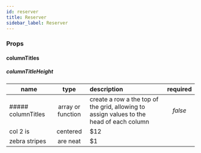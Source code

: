 ```yaml
---
id: reserver
title: Reserver
sidebar_label: Reserver
---
```


### Props

#### columnTitles

##### columnTitleHeight

| name         |  type        |    description      |   required |
| ------------- |  :-----------: | :----------- | :-----: |
| ##### columnTitles    | array or function | create a row a the top of the grid, allowing to assign values to the head of each column | *false* |
| col 2 is      |   centered    |   \$12 |
| zebra stripes |   are neat    |    \$1 |